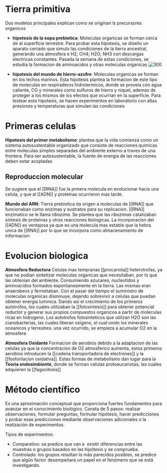 # Tierra primitiva

Dos modelos principales explican como se originan ls precursores organicos

- **hipotesis de la sopa prebiotica**:
	Moleculas organicas se forman cerca de al superficie terrestre.
	Para probar esta hipotesis, se diseño un aparato cerrado que simulo las condiciones de la tierra ancestral, generando una atmosfera e H2; CH4; H2O; NH3 con descargas electricas constantes. 
	Pasada la semana de estas condiciones, se estudia la formacion de aminoacidos y otras moleculas organicas 
	![300](https://i.imgur.com/SbLqqQZ.png)

- **hipotesis del mundo de hierro-azufre**:
	Moleculas organicas se forman en los lechos marinos.
	Esta hipotesis plantea la formacion de este tipo de moleculas en respiraderos hidrotermicos, donde se proveia con agua caliente, CO y minerales como sulfuros de hierro y niquel, ademas de proteger a los mismos de los efectos que ocurrian en la superficie.
	Para testear esta hipotesis, se hacen experimentos en laboratorio con altas presiones y temperaturas que simulan las condiciones

# Primeras celulas
**Hipotesis del primer metabolismo**:
plantea que la vida comienza como un sistema autosustentable organizado que consiste de reacciones quimicas entre moleculas simples separadas del ambiente externo a traves de una frontera.
Para ser autosustentable, la fuente de energia de las reacciones deben estar acopladas

## Reproduccion molecular
Se sugiere que el [[RNA]] fue la prmera molecula en evolucionar hacia una celula, y que al [[ADN]] y proteinas ocurrieron mas tarde.

**Mundo del ARN**:
Tierra prebiotica da origen a moleculas de [[RNA]] que funcionaban como enzimas y sustratos para su replicacion.
[[RNA]] enzimatico se le llama *ribozima*. Se plantea que las *ribozimas* catalizaban sintesis de proteinas y otras reacciones biologicas.
La incorporacion del [[ADN]] es ventajosa ya que es una molecula mas estable que la hebra unica de [[RNA]] por lo que se incorpora como almacenamiento de informacion
# Evolucion biologica
**Atmosfera Reductora**
Celulas mas tempranas [[procariota]] heterotrofas, ya que no podian sintetizar moleculas organicas que necesitaban, por lo que las obtenian del ambiente. Consumiendo azucares, nucleotidos y aminoacidos formados espontaneamente en la tierra. 
Las mismas eran anaerobeos y fermetaban.
Con el pasar del tiempo el suministro de moleculas organicas disminuye, dejando sobrevivir a celulas que puedan obtener energia luminica.
 Dando asi el crecimiento de los primeros autotrofos, los cuales utilizaban la [[fotosintesis]] para obtener potencial reductor y generar sus propios compuestos organicos a partir de moleculas ricas en hidrogeno.
 Los autotrofos fotosinteticos que utilizan H2O son las cianobacterias, las cuales liberan oxigeno, el cual oxido los minerales oceanicos y terrestres. una vez ocurrido, se empieza a acumular O2 en la atmosfera

**Atmosfera Oxidante**
Formacion de aerobios debido a la adaptacion de las celulas ya que la concentracion de O2 atmosferico aumenta, estos primeros aerobios introducen la [[cadena transportadora de electrones]] y la [[fosforilacion oxidativa]].
Estas formas de metabolismo dan lugar para la **Teoria endosimbionte**, donde se forman celulas protoeucariotas, las cuales adquieren la [[fagocitosis]]


# Método científico
Es una aproximación conceptual que proporciona fuertes fundamentos para avanzar en el conocimiento biológico. Consta de 5 pasos: realizar observaciones, formular preguntas, formular hipótesis, hacer predicciones y probar esas predicciones mediante observaciones adicionales o la realización de experimentos.

Tipos de experimentos:
-   Comparativo: se predice que van a  existir diferencias entre las muestras o grupos basados en las hipótesis y se comprueba.
-   Controlado: los grupos resultan lo más parecidos posibles, se predice que algún factor desempeñara un papel en el fenómeno que se está investigando.
    

